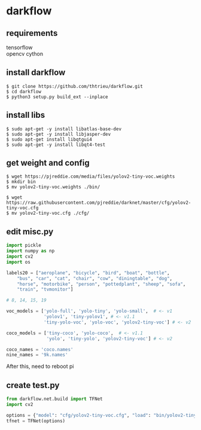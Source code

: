 # darkflow

## requirements
tensorflow   
opencv 
cython     

## install darkflow
```
$ git clone https://github.com/thtrieu/darkflow.git
$ cd darkflow
$ python3 setup.py build_ext --inplace
```

## install libs
```
$ sudo apt-get -y install libatlas-base-dev
$ sudo apt-get -y install libjasper-dev
$ sudo apt-get install libqtgui4
$ sudo apt-get -y install libqt4-test
```

## get weight and config
```
$ wget https://pjreddie.com/media/files/yolov2-tiny-voc.weights
$ mkdir bin
$ mv yolov2-tiny-voc.weights ./bin/

$ wget https://raw.githubusercontent.com/pjreddie/darknet/master/cfg/yolov2-tiny-voc.cfg
$ mv yolov2-tiny-voc.cfg ./cfg/
```

## edit misc.py
```python
import pickle
import numpy as np
import cv2
import os

labels20 = ["aeroplane", "bicycle", "bird", "boat", "bottle",
    "bus", "car", "cat", "chair", "cow", "diningtable", "dog",
    "horse", "motorbike", "person", "pottedplant", "sheep", "sofa",
    "train", "tvmonitor"]

# 8, 14, 15, 19

voc_models = ['yolo-full', 'yolo-tiny', 'yolo-small',  # <- v1
              'yolov1', 'tiny-yolov1', # <- v1.1
              'tiny-yolo-voc', 'yolo-voc', 'yolov2-tiny-voc'] # <- v2

coco_models = ['tiny-coco', 'yolo-coco',  # <- v1.1
               'yolo', 'tiny-yolo', 'yolov2-tiny-voc'] # <- v2

coco_names = 'coco.names'
nine_names = '9k.names'
```
After this, need to reboot pi   

## create test.py
```python
from darkflow.net.build import TFNet
import cv2

options = {"model": "cfg/yolov2-tiny-voc.cfg", "load": "bin/yolov2-tiny-voc.weights", "threshold": 0.1}
tfnet = TFNet(options)
```

